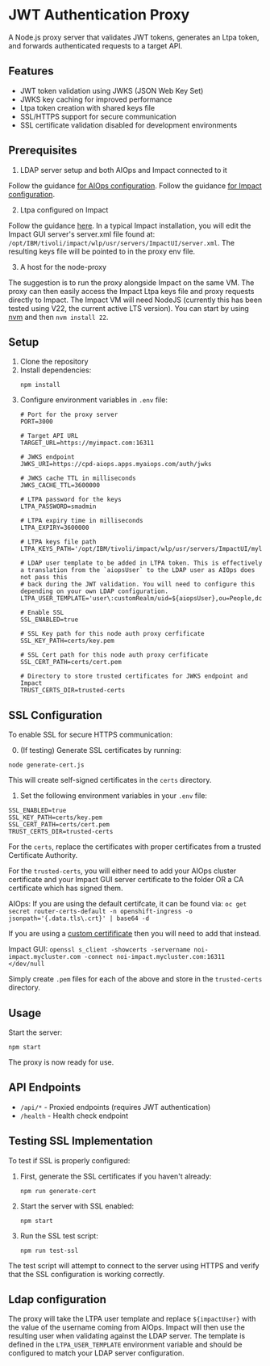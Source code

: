 # JWT Authentication Proxy

A Node.js proxy server that validates JWT tokens, generates an Ltpa token, and forwards authenticated requests to a target API.

## Features

- JWT token validation using JWKS (JSON Web Key Set)
- JWKS key caching for improved performance
- Ltpa token creation with shared keys file
- SSL/HTTPS support for secure communication
- SSL certificate validation disabled for development environments

## Prerequisites
1) LDAP server setup and both AIOps and Impact connected to it

Follow the guidance [for AIOps configuration](https://www.ibm.com/docs/en/cloud-paks/cloud-pak-aiops/4.11.0?topic=users-configuring-ldap-connection).
Follow the guidance [for Impact configuration](https://www.ibm.com/docs/en/tivoli-netcoolimpact/7.1.0?topic=ldap-configuring).

2) Ltpa configured on Impact

Follow the guidance [here](https://www.ibm.com/docs/en/was-liberty/nd?topic=liberty-configuring-ltpa-in). In a typical Impact installation, you will edit the Impact GUI server's server.xml file found at: `/opt/IBM/tivoli/impact/wlp/usr/servers/ImpactUI/server.xml`. The resulting keys file will be pointed to in the proxy env file.

3) A host for the node-proxy

The suggestion is to run the proxy alongside Impact on the same VM. The proxy can then easily access the Impact Ltpa keys file and proxy requests directly to Impact. The Impact VM will need NodeJS (currently this has been tested using V22, the current active LTS version). You can start by using [nvm](https://github.com/nvm-sh/nvm) and then `nvm install 22`.

## Setup

1. Clone the repository
2. Install dependencies:
   ```
   npm install
   ```
3. Configure environment variables in `.env` file:
   ```
   # Port for the proxy server
   PORT=3000

   # Target API URL
   TARGET_URL=https://myimpact.com:16311

   # JWKS endpoint
   JWKS_URI=https://cpd-aiops.apps.myaiops.com/auth/jwks

   # JWKS cache TTL in milliseconds
   JWKS_CACHE_TTL=3600000

   # LTPA password for the keys
   LTPA_PASSWORD=smadmin

   # LTPA expiry time in milliseconds
   LTPA_EXPIRY=3600000

   # LTPA keys file path
   LTPA_KEYS_PATH='/opt/IBM/tivoli/impact/wlp/usr/servers/ImpactUI/myltpa.keys'

   # LDAP user template to be added in LTPA token. This is effectively a translation from the `aiopsUser` to the LDAP user as AIOps does not pass this
   # back during the JWT validation. You will need to configure this depending on your own LDAP configuration.
   LTPA_USER_TEMPLATE='user\:customRealm/uid=${aiopsUser},ou=People,dc=ibm,dc=com'

   # Enable SSL
   SSL_ENABLED=true

   # SSL Key path for this node auth proxy cerfificate
   SSL_KEY_PATH=certs/key.pem

   # SSL Cert path for this node auth proxy cerfificate
   SSL_CERT_PATH=certs/cert.pem

   # Directory to store trusted certificates for JWKS endpoint and Impact
   TRUST_CERTS_DIR=trusted-certs

## SSL Configuration

To enable SSL for secure HTTPS communication:

0. (If testing) Generate SSL certificates by running:
```
node generate-cert.js
```
This will create self-signed certificates in the `certs` directory.

1. Set the following environment variables in your `.env` file:
```
SSL_ENABLED=true
SSL_KEY_PATH=certs/key.pem
SSL_CERT_PATH=certs/cert.pem
TRUST_CERTS_DIR=trusted-certs
```

For the `certs`, replace the certificates with proper certificates from a trusted Certificate Authority.

For the `trusted-certs`, you will either need to add your AIOps cluster certificate and your Impact GUI server certificate to the folder OR a CA certificate which has signed them.

AIOps:
If you are using the default certifcate, it can be found via:
`oc get secret router-certs-default -n openshift-ingress -o jsonpath='{.data.tls\.crt}' | base64 -d`

If you are using a [custom certifificate](https://www.ibm.com/docs/en/cloud-paks/cloud-pak-aiops/4.11.0?topic=certificates-using-custom-certificate) then you will need to add that instead.

Impact GUI:
`openssl s_client -showcerts -servername noi-impact.mycluster.com -connect noi-impact.mycluster.com:16311 </dev/null`

Simply create `.pem` files for each of the above and store in the `trusted-certs` directory.

## Usage

Start the server:

```
npm start
```

The proxy is now ready for use.

## API Endpoints

- `/api/*` - Proxied endpoints (requires JWT authentication)
- `/health` - Health check endpoint

## Testing SSL Implementation

To test if SSL is properly configured:

1. First, generate the SSL certificates if you haven't already:
   ```
   npm run generate-cert
   ```

2. Start the server with SSL enabled:
   ```
   npm start
   ```

3. Run the SSL test script:
   ```
   npm run test-ssl
   ```

The test script will attempt to connect to the server using HTTPS and verify that the SSL configuration is working correctly.

## Ldap configuration
The proxy will take the LTPA user template and replace `${impactUser}` with the value of the username coming from AIOps. Impact will then use the resulting user when validating against the LDAP server. The template is defined in the `LTPA_USER_TEMPLATE` environment variable and should be configured to match your LDAP server configuration.
